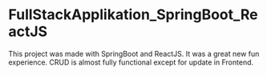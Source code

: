 # FullStackApplikation_SpringBoot_ReactJS

This project was made with SpringBoot and ReactJS. It was a great new fun experience.
CRUD is almost fully functional except for update in Frontend.
